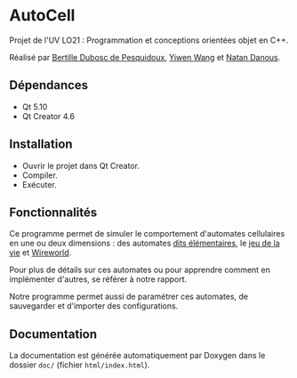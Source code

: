 # AutoCell

Projet de l'UV LO21 : Programmation et conceptions orientées objet en C++.

Réalisé par [Bertille Dubosc de Pesquidoux](https://github.com/bertille-ddp), [Yiwen Wang](https://github.com/YiwenWW) et [Natan Danous](https://github.com/danousna).

## Dépendances

- Qt 5.10
- Qt Creator 4.6

## Installation

- Ouvrir le projet dans Qt Creator.
- Compiler.
- Exécuter.

## Fonctionnalités

Ce programme permet de simuler le comportement d'automates cellulaires en une ou deux dimensions : des automates [dits élémentaires](https://fr.wikipedia.org/wiki/Automate_cellulaire#Les_automates_cellulaires_les_plus_simples), le [jeu de la vie](https://fr.wikipedia.org/wiki/Jeu_de_la_vie) et [Wireworld](https://fr.wikipedia.org/wiki/Wireworld).

Pour plus de détails sur ces automates ou pour apprendre comment en implémenter d'autres, se référer à notre rapport.

Notre programme permet aussi de paramétrer ces automates, de sauvegarder et d'importer des configurations.

## Documentation

La documentation est générée automatiquement par Doxygen dans le dossier `doc/` (fichier `html/index.html`).
